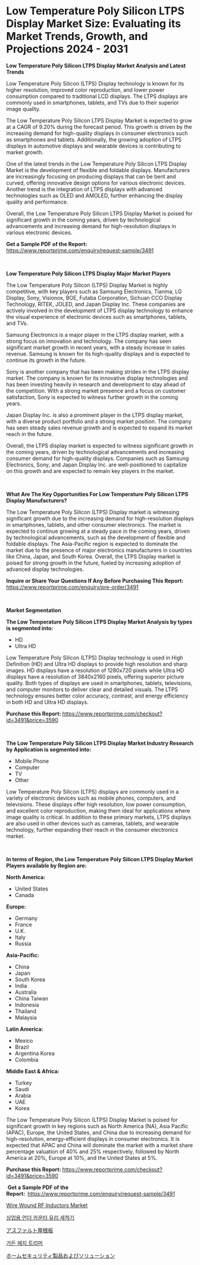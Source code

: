 <p><h1>Low Temperature Poly Silicon LTPS Display Market Size: Evaluating its Market Trends, Growth, and Projections 2024 - 2031</h1></p><p><strong>Low Temperature Poly Silicon LTPS Display Market Analysis and Latest Trends</strong></p>
<p><p>Low Temperature Poly Silicon (LTPS) Display technology is known for its higher resolution, improved color reproduction, and lower power consumption compared to traditional LCD displays. The LTPS displays are commonly used in smartphones, tablets, and TVs due to their superior image quality.</p><p>The Low Temperature Poly Silicon LTPS Display Market is expected to grow at a CAGR of 9.20% during the forecast period. This growth is driven by the increasing demand for high-quality displays in consumer electronics such as smartphones and tablets. Additionally, the growing adoption of LTPS displays in automotive displays and wearable devices is contributing to market growth.</p><p>One of the latest trends in the Low Temperature Poly Silicon LTPS Display Market is the development of flexible and foldable displays. Manufacturers are increasingly focusing on producing displays that can be bent and curved, offering innovative design options for various electronic devices. Another trend is the integration of LTPS displays with advanced technologies such as OLED and AMOLED, further enhancing the display quality and performance.</p><p>Overall, the Low Temperature Poly Silicon LTPS Display Market is poised for significant growth in the coming years, driven by technological advancements and increasing demand for high-resolution displays in various electronic devices.</p></p>
<p><strong>Get a Sample PDF of the Report:&nbsp;</strong> <a href="https://www.reportprime.com/enquiry/request-sample/3491">https://www.reportprime.com/enquiry/request-sample/3491</a></p>
<p>&nbsp;</p>
<p><strong>Low Temperature Poly Silicon LTPS Display Major Market Players</strong></p>
<p><p>The Low Temperature Poly Silicon (LTPS) Display Market is highly competitive, with key players such as Samsung Electronics, Tianma, LG Display, Sony, Visionox, BOE, Futaba Corporation, Sichuan CCO Display Technology, RITEK, JOLED, and Japan Display Inc. These companies are actively involved in the development of LTPS display technology to enhance the visual experience of electronic devices such as smartphones, tablets, and TVs.</p><p>Samsung Electronics is a major player in the LTPS display market, with a strong focus on innovation and technology. The company has seen significant market growth in recent years, with a steady increase in sales revenue. Samsung is known for its high-quality displays and is expected to continue its growth in the future.</p><p>Sony is another company that has been making strides in the LTPS display market. The company is known for its innovative display technologies and has been investing heavily in research and development to stay ahead of the competition. With a strong market presence and a focus on customer satisfaction, Sony is expected to witness further growth in the coming years.</p><p>Japan Display Inc. is also a prominent player in the LTPS display market, with a diverse product portfolio and a strong market position. The company has seen steady sales revenue growth and is expected to expand its market reach in the future.</p><p>Overall, the LTPS display market is expected to witness significant growth in the coming years, driven by technological advancements and increasing consumer demand for high-quality displays. Companies such as Samsung Electronics, Sony, and Japan Display Inc. are well-positioned to capitalize on this growth and are expected to remain key players in the market.</p></p>
<p>&nbsp;</p>
<p><strong>What Are The Key Opportunities For Low Temperature Poly Silicon LTPS Display Manufacturers?</strong></p>
<p><p>The Low Temperature Poly Silicon (LTPS) Display market is witnessing significant growth due to the increasing demand for high-resolution displays in smartphones, tablets, and other consumer electronics. The market is expected to continue growing at a steady pace in the coming years, driven by technological advancements, such as the development of flexible and foldable displays. The Asia-Pacific region is expected to dominate the market due to the presence of major electronics manufacturers in countries like China, Japan, and South Korea. Overall, the LTPS Display market is poised for strong growth in the future, fueled by increasing adoption of advanced display technologies.</p></p>
<p><strong>Inquire or Share Your Questions If Any Before Purchasing This Report:</strong> <a href="https://www.reportprime.com/enquiry/pre-order/3491">https://www.reportprime.com/enquiry/pre-order/3491</a></p>
<p>&nbsp;</p>
<p><strong>Market Segmentation</strong></p>
<p><strong>The Low Temperature Poly Silicon LTPS Display Market Analysis by types is segmented into:</strong></p>
<p><ul><li>HD</li><li>Ultra HD</li></ul></p>
<p><p>Low Temperature Poly Silicon (LTPS) Display technology is used in High Definition (HD) and Ultra HD displays to provide high resolution and sharp images. HD displays have a resolution of 1280x720 pixels while Ultra HD displays have a resolution of 3840x2160 pixels, offering superior picture quality. Both types of displays are used in smartphones, tablets, televisions, and computer monitors to deliver clear and detailed visuals. The LTPS technology ensures better color accuracy, contrast, and energy efficiency in both HD and Ultra HD displays.</p></p>
<p><strong>Purchase this Report:&nbsp;</strong><a href="https://www.reportprime.com/checkout?id=3491&price=3590">https://www.reportprime.com/checkout?id=3491&price=3590</a></p>
<p>&nbsp;</p>
<p><strong>The Low Temperature Poly Silicon LTPS Display Market Industry Research by Application is segmented into:</strong></p>
<p><ul><li>Mobile Phone</li><li>Computer</li><li>TV</li><li>Other</li></ul></p>
<p><p>Low Temperature Poly Silicon (LTPS) displays are commonly used in a variety of electronic devices such as mobile phones, computers, and televisions. These displays offer high resolution, low power consumption, and excellent color reproduction, making them ideal for applications where image quality is critical. In addition to these primary markets, LTPS displays are also used in other devices such as cameras, tablets, and wearable technology, further expanding their reach in the consumer electronics market.</p></p>
<p>&nbsp;</p>
<p><strong>In terms of Region, the Low Temperature Poly Silicon LTPS Display Market Players available by Region are:</strong></p>
<p>
    <p> <strong> North America: </strong>
        <ul>
            <li>United States</li>
            <li>Canada</li>
        </ul>
        </p> 
    <p> <strong> Europe: </strong>
        <ul>
            <li>Germany</li>
            <li>France</li>
            <li>U.K.</li>
            <li>Italy</li>
            <li>Russia</li>
        </ul>
        </p> 
    <p> <strong> Asia-Pacific: </strong>
        <ul>
            <li>China</li>
            <li>Japan</li>
            <li>South Korea</li>
            <li>India</li>
            <li>Australia</li>
            <li>China Taiwan</li>
            <li>Indonesia</li>
            <li>Thailand</li>
            <li>Malaysia</li>
        </ul>
        </p> 
    <p> <strong> Latin America: </strong>
        <ul>
            <li>Mexico</li>
            <li>Brazil</li>
            <li>Argentina Korea</li>
            <li>Colombia</li>
        </ul>
        </p> 
    <p> <strong> Middle East & Africa: </strong>
        <ul>
            <li>Turkey</li>
            <li>Saudi</li>
            <li>Arabia</li>
            <li>UAE</li>
            <li>Korea</li>
        </ul>
    </p>
    </p>
<p><p>The Low Temperature Poly Silicon (LTPS) Display Market is poised for significant growth in key regions such as North America (NA), Asia Pacific (APAC), Europe, the United States, and China due to increasing demand for high-resolution, energy-efficient displays in consumer electronics. It is expected that APAC and China will dominate the market with a market share percentage valuation of 40% and 25% respectively, followed by North America at 20%, Europe at 10%, and the United States at 5%.</p></p>
<p><strong>Purchase this Report: </strong><a href="https://www.reportprime.com/checkout?id=3491&price=3590">https://www.reportprime.com/checkout?id=3491&price=3590</a></p>
<p>&nbsp;<strong>Get a Sample PDF of the Report:&nbsp;&nbsp;</strong><a href="https://www.reportprime.com/enquiry/request-sample/3491">https://www.reportprime.com/enquiry/request-sample/3491</a></p>
<p><strong></strong></p>
<p><p><a href="https://github.com/Airanohannonzb68e5pb53oc1/Market-Research-Report-List-1/blob/main/wire-wound-rf-inductors-market.md">Wire Wound RF Inductors Market</a></p><p><a href="https://github.com/TimmyMann6767/Market-Research-Report-List-1/blob/main/457169513553.md">상업용 언더 카운터 유리 세척기</a></p><p><a href="https://medium.com/@austinallan03/%E3%82%A2%E3%82%B9%E3%83%95%E3%82%A1%E3%83%AB%E3%83%88%E3%82%B7%E3%83%B3%E3%82%B0%E3%83%AB%E5%B8%82%E5%A0%B4%E5%88%86%E6%9E%90-%E3%81%9D%E3%81%AEcagr-%E5%B8%82%E5%A0%B4%E3%82%BB%E3%82%B0%E3%83%A1%E3%83%B3%E3%83%86%E3%83%BC%E3%82%B7%E3%83%A7%E3%83%B3-%E3%81%8A%E3%82%88%E3%81%B3%E3%82%B0%E3%83%AD%E3%83%BC%E3%83%90%E3%83%AB%E6%A5%AD%E7%95%8C%E6%A6%82%E8%A6%81-df54cfa539b2">アスファルト屋根板</a></p><p><a href="https://github.com/JeromeRtyau89966/Market-Research-Report-List-1/blob/main/744741013554.md">가든 헤지 트리머</a></p><p><a href="https://github.com/AriMuller2009/Market-Research-Report-List-1/blob/main/681387014395.md">ホームセキュリティ製品およびソリューション</a></p></p>